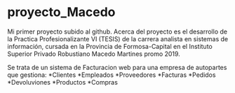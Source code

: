 
# proyecto_Macedo
Mi primer proyecto subido al github.
Acerca del proyecto es el desarrollo de la Practica Profesionalizante VI (TESIS) de la carrera analista en sistemas de información, cursada en la Provincia de Formosa-Capital en el Instituto Superior Privado Robustiano Macedo Martines promo 2019.

Se trata de un sistema de Facturacion web para una empresa de autopartes que gestiona:
*Clientes
*Empleados
*Proveedores
*Facturas
*Pedidos
*Devoluviones
*Productos
*Compras
